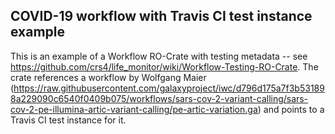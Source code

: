 COVID-19 workflow with Travis CI test instance example
------------------------------------------------------

This is an example of a Workflow RO-Crate with testing metadata -- see https://github.com/crs4/life_monitor/wiki/Workflow-Testing-RO-Crate. The crate references a workflow by Wolfgang Maier (https://raw.githubusercontent.com/galaxyproject/iwc/d796d175a7f3b531898a229090c6540f0409b075/workflows/sars-cov-2-variant-calling/sars-cov-2-pe-illumina-artic-variant-calling/pe-artic-variation.ga) and points to a Travis CI test instance for it.
